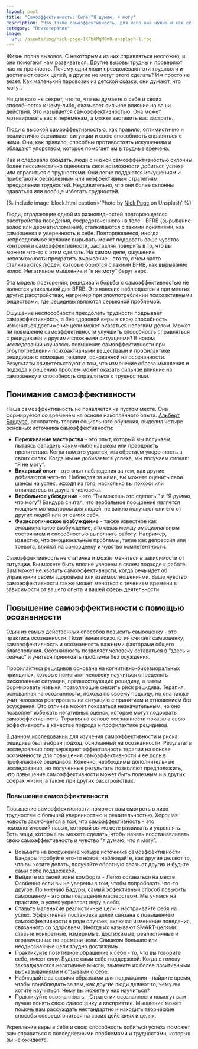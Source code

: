 ```yaml
---
layout: post
title: "Самоэффективность: Сила “Я думаю, я могу"
description: "Что такое самоэффективность, для чего она нужна и как её тренировать?"
category: "Психотерапия"
image:
  url: /assets/img/nick-page-IKFb6MqM8m8-unsplash-1.jpg
---
```


Жизнь полна вызовов. С некоторыми из них справляться несложно, и они помогают нам развиваться. Другие вызовы трудны и проверяют нас на прочность. 
Почему одни люди преодолевают эти трудности и достигают своих целей, а другие не могут этого сделать? 
Им просто не везет. Как маленький паровозик из детской сказки, они думают, что могут.

Ни для кого не секрет, что то, что вы думаете о себе и своих способностях к чему-либо, оказывает сильное влияние 
на ваши действия. Это называется самоэффективностью. Она может мотивировать вас к переменам, а может заставить вас застрять.

Люди с высокой самоэффективностью, как правило, оптимистично и реалистично оценивают ситуации и свою 
способность справиться с ними. Они, как правило, способны противостоять искушениям и обладают упорством, которое помогает им в трудные времена.

Как и следовало ожидать, люди с низкой самоэффективностью склонны более пессимистично оценивать свои возможности 
добиться успеха или справиться с трудностями. Они легче поддаются искушениям и прибегают к бесполезным или неэффективным 
стратегиям преодоления трудностей. Неудивительно, что они более склонны сдаваться или вообще избегать трудностей.

{% include image-block.html
caption='Photo by <a href="https://unsplash.com/@nickpage" rel="nofollow">Nick Page</a> on Unsplash'
%}

Люди, страдающие одной из разновидностей повторяющегося расстройства поведения, сосредоточенного на 
теле - BFRB (вырывание волос или дерматилломания), сталкиваются с такими понятиями, как самооценка и уверенность в себе. 
Повторяющееся, иногда непреодолимое желание вырывать может подорвать ваше чувство контроля и самоэффективности, 
заставляя поверить в то, что вы можете что-то с этим сделать. На самом деле, ощущение невозможности прекратить вырывание - 
это то, с чем часто сталкиваются людей, которые борются с такими BFRB, как вырывание волос. 
Негативное мышление и “я не могу” берут верх.

Эта модель повторения, рецидива и борьбы с самоэффективностью не является уникальной для BFRB. Это явление наблюдается 
и при многих других расстройствах, например при злоупотреблении психоактивными веществами, 
где рецидивы являются серьезной проблемой.

Ощущение неспособности преодолеть трудности подрывает самоэффективность, а без здоровой веры в свою 
способность измениться достижение цели может оказаться нелегким делом. Может ли повышение самоэффективности 
улучшить способность справляться с рецидивами и другими сложными ситуациями? В новом исследовании изучалось
повышение самоэффективности при злоупотреблении психоактивными веществами и профилактике рецидивов с помощью 
терапии, основанной на осознанности. Результаты свидетельствуют о том, что изменение образа мышления и подхода
к решению проблем может оказать сильное влияние на самооценку и способность справляться с трудностями.

## Понимание самоэффективности

Наша самоэффективность не появляется на пустом месте. Она формируется со временем на основе накопленного опыта. 
<a href="https://ru.wikipedia.org/wiki/%D0%91%D0%B0%D0%BD%D0%B4%D1%83%D1%80%D0%B0,_%D0%90%D0%BB%D1%8C%D0%B1%D0%B5%D1%80%D1%82" rel="nofollow">Альберт Бандура</a>, 
основатель теории социального обучения, выделил четыре основных источника самоэффективности:

- **Переживание мастерства** - это опыт, который мы получаем, пытаясь овладеть каким-либо навыком 
или преодолеть препятствие. Когда нам это удается, мы обретаем уверенность в своих силах. Когда мы не добиваемся успеха, мы получаем сигнал: “Я не могу”.
- **Викарный опыт** - это опыт наблюдения за тем, как другие добиваются чего-то. Наблюдая за ними, вы можете оценить свои шансы на успех, исходя из того, насколько вы похожи или отличаетесь от другого человека.
- **Вербальное убеждение** - это “Ты можешь это сделать!” и “Я думаю, что могу”! Бандура считал, что вербальное
поощрение является мощным мотиватором для людей, не важно получают они его от других людей или от самих себя.
- **Физиологическое возбуждение** - также известное как эмоциональное возбуждение, это связь между эмоциональным состоянием 
и способностью выполнять работу. Например, известно, что эмоциональные проблемы, такие как депрессия или тревога, влияют на самооценку и чувство компетентности.

Самоэффективность не статична и может меняться в зависимости от ситуации. Вы можете быть вполне уверены в своем подходе к работе. 
Вам может не хватать самоэффективности, когда речь идет об управлении своим здоровьем или взаимоотношениями. Ваше чувство 
самоэффективности также может меняться с течением времени в зависимости от вашего опыта и вашей сферы деятельности.

## Повышение самоэффективности с помощью осознанности

Один из самых действенных способов повысить самооценку - это практика осознанности. Позитивная психология считает 
самооценку, самоэффективность и осознанность важными факторами общего благополучия. Осознанность позволяет человеку 
оставаться в “здесь и сейчас” и учиться принимать проблемы без осуждения.

Профилактика рецидивов основана на когнитивно-бихевиоральных принципах, которые помогают человеку научиться определять 
рискованные ситуации, предшествующие рецидиву, а затем формировать навыки, позволяющие снизить риск рецидива. Терапия, 
основанная на осознанности, похожа по своему подходу, но она также учит человека реагировать на ситуацию с принятием и 
отношением без осуждения. Это отличие может показаться незначительным, но оно позволяет избежать негативных оценок, 
которые могут подорвать самоэффективность. Терапия на основе осознанности показала свою эффективность 
в качестве подхода к профилактике рецидивов.

<a href="https://link.springer.com/article/10.1007/s12671-022-01946-z" rel="nofollow">В данном исследовании</a> для изучения 
самоэффективности и риска рецидива был выбран подход, основанный на осознанности. 
Результаты исследования подтверждают эффективность терапии на основе осознанности для повышения самоэффективности и 
ее роль в профилактике рецидивов. Конечно, необходимы дополнительные исследования, но полученные результаты позволяют 
предположить, что повышение самоэффективности может быть полезным и в других сферах жизни, а также при других расстройствах.

### Повышение самоэффективности

Повышение самоэффективности поможет вам смотреть в лицо трудностям с большей уверенностью и решительностью. 
Хорошая новость заключается в том, что самоэффективность - это психологический навык, который вы можете развивать 
и укреплять. Есть вещи, которые вы можете сделать, чтобы начать восстанавливать свою самоэффективность и чувство “я думаю, что я могу”.

- Возьмите на вооружение четыре источника самоэффективности Бандеры: пробуйте что-то новое, 
наблюдайте, как другие делают то, что вы хотите делать, получайте обратную связь от других и будьте сами себе поддержкой.
- Выйдите из своей зоны комфорта - Легко оставаться на месте. Особенно если вы не уверены в том, чтобы 
попробовать что-то другое. По мнению Бадуры, самый эффективный способ повысить самооценку - это опыт овладения мастерством. Мы учимся на практике, а успех укрепляет веру в себя.
- Ставьте маленькие реалистичные цели - настраивайте себя на успех. Эффективная постановка целей связана с повышением 
самоэффективности в ряде случаев, включая изменение поведения, связанного со здоровьем. Иногда их называют SMART-целями: 
ставьте конкретные, измеримые, достижимые, реалистичные и ограниченные по времени цели. Слишком большие или неоднозначные цели трудно достижимы.
- Практикуйте позитивное обращение к себе - то, что вы говорите себе, имеет силу. Будьте сами себе поддержкой. 
Когда в голову закрадываются негативные мысли, замените их более позитивными высказываниями и отзывами о себе.
- Наблюдайте за своими образцами для подражания - найдите время, чтобы понаблюдать за тем, как другие люди делают то, чему вы хотите научиться. Чему вы можете у них научиться?
- Практикуйте осознанность - Стратегии осознанности помогут вам лучше понять свою самооценку и восприятие. Мышление 
может помочь вам рассуждать нестандартно и находить творческие способы сосредоточиться на своих действиях и целях.

Укрепление веры в себя и свою способность добиться успеха поможет вам справиться с повседневными проблемами и трудностями, которых вы не ожидаете.
